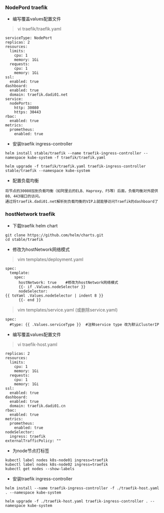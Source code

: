 ### NodePord traefik
* 编写覆盖values配置文件
>vi traefik/traefik.yaml
```
serviceType: NodePort
replicas: 2
resources:
  limits:
    cpu: 1
    memory: 1Gi
  requests:
    cpu: 1
    memory: 1Gi
ssl:
  enabled: true
dashboard:
  enabled: true
  domain: traefik.dadi01.net
service:
  nodePorts:
    http: 30080
    https: 30443
rbac:
  enabled: true
metrics:
  prometheus:
    enabled: true
```

* 安装traefik ingress-controller
```
helm install stable/traefik --name traefik-ingress-controller --namespace kube-system -f traefik/traefik.yaml

helm upgrade -f traefik/traefik.yaml traefik-ingress-controller stable/traefik --namespace kube-system
```

* 配置负载均衡
```
将节点的30080加到负载均衡（如阿里云的ELB、Haproxy、F5等）后面，负载均衡对外提供80、443端口的访问。
通过将traefik.dadi01.net解析到负载均衡的VIP上就能够访问Traefik的dashboard了
```


### hostNetwork traefik
* 下载traefik helm chart
```
git clone https://github.com/helm/charts.git
cd stable/traefik
```

* 修改为hostNetwork网络模式
>vim templates/deployment.yaml
```
spec:
  template:
    spec:
      hostNetwork: true    #修改为hostNetwork网络模式
      {{- if .Values.nodeSelector }}
      nodeSelector:
{{ toYaml .Values.nodeSelector | indent 8 }}
      {{- end }}
```
>vim templates/service.yaml (或删除service.yaml)
```
spec:
  #type: {{ .Values.serviceType }}  #注释service type 改为默认ClusterIP
```


* 编写覆盖values配置文件
>vi traefik-host.yaml
```
replicas: 2
resources:
  limits:
    cpu: 1
    memory: 1Gi
  requests:
    cpu: 1
    memory: 1Gi
ssl:
  enabled: true
dashboard:
  enabled: true
  domain: traefik.dadi01.cn
rbac:
  enabled: true
metrics:
  prometheus:
    enabled: true
nodeSelector:
  ingress: traefik
externalTrafficPolicy: ""
```

* 为node节点打标签
```
kubectl label nodes k8s-node01 ingress=traefik
kubectl label nodes k8s-node02 ingress=traefik
kubectl get nodes --show-labels
```

* 安装traefik ingress-controller
```
helm install --name traefik-ingress-controller -f ./traefik-host.yaml . --namespace kube-system

helm upgrade -f ./traefik-host.yaml traefik-ingress-controller . --namespace kube-system
```